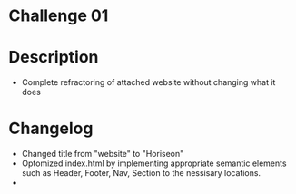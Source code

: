 # Challenge 01

# Description

* Complete refractoring of attached website without changing what it does

# Changelog

* Changed title from "website" to "Horiseon"
* Optomized index.html by implementing appropriate semantic elements such as Header, Footer, Nav, Section to the nessisary locations.
* 
